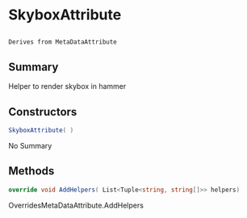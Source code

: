 # SkyboxAttribute

## 
```c#
Derives from MetaDataAttribute
```

## Summary

Helper to render skybox in hammer
## Constructors

```c#
SkyboxAttribute( ) 
```
No Summary
## Methods

```c#
override void AddHelpers( List<Tuple<string, string[]>> helpers) 
```
OverridesMetaDataAttribute.AddHelpers
